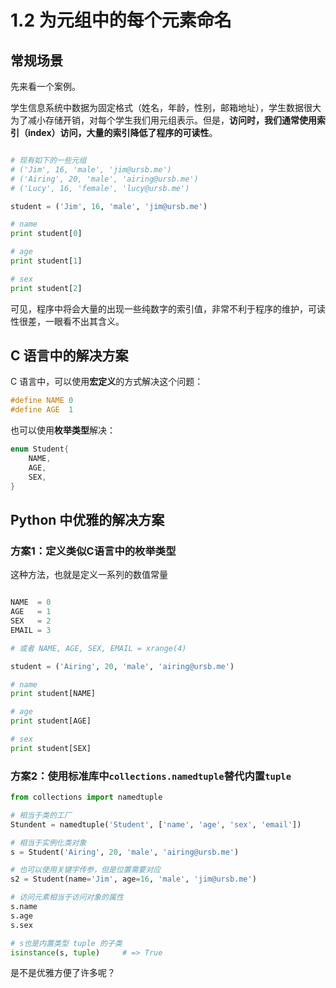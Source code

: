 # 1.2 为元组中的每个元素命名

## 常规场景

先来看一个案例。

学生信息系统中数据为固定格式（姓名，年龄，性别，邮箱地址），学生数据很大为了减小存储开销，对每个学生我们用元组表示。但是，**访问时，我们通常使用索引（index）访问，大量的索引降低了程序的可读性**。

```python

# 现有如下的一些元组
# ('Jim', 16, 'male', 'jim@ursb.me')
# ('Airing', 20, 'male', 'airing@ursb.me')
# ('Lucy', 16, 'female', 'lucy@ursb.me')

student = ('Jim', 16, 'male', 'jim@ursb.me')

# name
print student[0]

# age
print student[1]

# sex
print student[2]

```

可见，程序中将会大量的出现一些纯数字的索引值，非常不利于程序的维护，可读性很差，一眼看不出其含义。

## C 语言中的解决方案

C 语言中，可以使用**宏定义**的方式解决这个问题：

```C
#define NAME 0
#define AGE  1

```

也可以使用**枚举类型**解决：

```C
enum Student{
    NAME,
    AGE,
    SEX,
}
```

## Python 中优雅的解决方案

### 方案1：定义类似C语言中的枚举类型

这种方法，也就是定义一系列的数值常量

```python

NAME  = 0
AGE   = 1
SEX   = 2
EMAIL = 3

# 或者 NAME, AGE, SEX, EMAIL = xrange(4)

student = ('Airing', 20, 'male', 'airing@ursb.me')

# name 
print student[NAME]

# age
print student[AGE]

# sex
print student[SEX]

```

### 方案2：使用标准库中`collections.namedtuple`替代内置`tuple`

```python
from collections import namedtuple

# 相当于类的工厂
Stundent = namedtuple('Student', ['name', 'age', 'sex', 'email'])

# 相当于实例化类对象
s = Student('Airing', 20, 'male', 'airing@ursb.me')

# 也可以使用关键字传参，但是位置需要对应
s2 = Student(name='Jim', age=16, 'male', 'jim@ursb.me')

# 访问元素相当于访问对象的属性
s.name
s.age
s.sex

# s也是内置类型 tuple 的子类
isinstance(s, tuple)     # => True

```

是不是优雅方便了许多呢？
